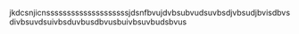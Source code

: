 jkdcsnjicnssssssssssssssssssssjdsnfbvujdvbsubvudsuvbsdjvbsudjbvisdbvsdivbsuvdsuivbsduvbusdbvusbuivbsuvbudsbvus